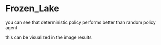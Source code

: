 # Frozen_Lake
you can see that deterministic policy performs better than random policy agent

this can be visualized in the image results
